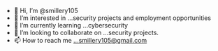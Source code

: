 - 👋 Hi, I’m @smillery105
- 👀 I’m interested in ...security projects and employment opportunities
- 🌱 I’m currently learning ...cybersecurity 
- 💞️ I’m looking to collaborate on ...security projects.
- 📫 How to reach me ...smillery105@gmail.com

<!---
smillery105/smillery105 is a ✨ special ✨ repository because its `README.md` (this file) appears on your GitHub profile.
You can click the Preview link to take a look at your changes.
--->

